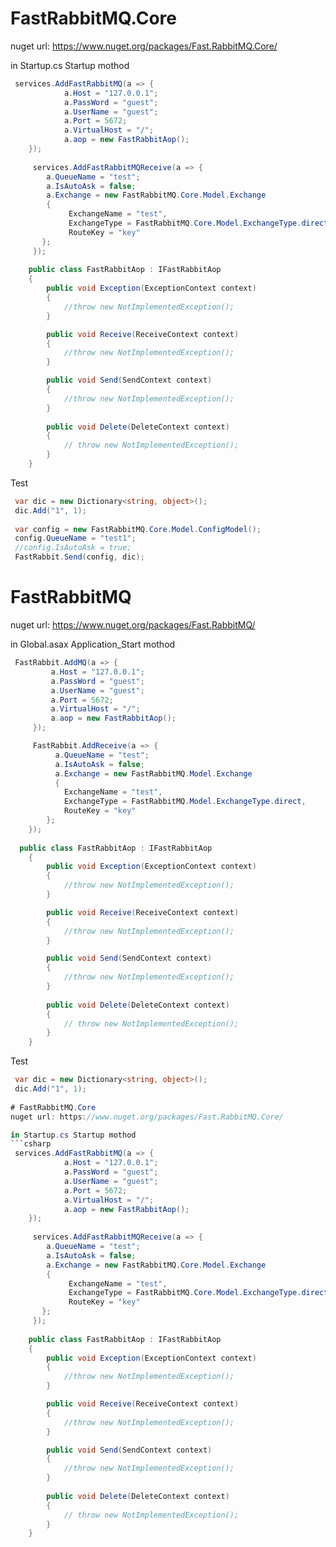 # FastRabbitMQ.Core
nuget url: https://www.nuget.org/packages/Fast.RabbitMQ.Core/

in Startup.cs Startup mothod
```csharp
 services.AddFastRabbitMQ(a => {
            a.Host = "127.0.0.1";
            a.PassWord = "guest";
            a.UserName = "guest";
            a.Port = 5672;
            a.VirtualHost = "/";
            a.aop = new FastRabbitAop();
    });
    
     services.AddFastRabbitMQReceive(a => {
        a.QueueName = "test";
        a.IsAutoAsk = false;
        a.Exchange = new FastRabbitMQ.Core.Model.Exchange
        {
             ExchangeName = "test",
             ExchangeType = FastRabbitMQ.Core.Model.ExchangeType.direct,
             RouteKey = "key"
       };
     });
    
    public class FastRabbitAop : IFastRabbitAop
    {
        public void Exception(ExceptionContext context)
        {
            //throw new NotImplementedException();
        }

        public void Receive(ReceiveContext context)
        {
            //throw new NotImplementedException();
        }

        public void Send(SendContext context)
        {
            //throw new NotImplementedException();
        }
        
        public void Delete(DeleteContext context)
        {
            // throw new NotImplementedException();
        }
    }
```
Test
```csharp
 var dic = new Dictionary<string, object>();
 dic.Add("1", 1);
 
 var config = new FastRabbitMQ.Core.Model.ConfigModel();
 config.QueueName = "test1";
 //config.IsAutoAsk = true;
 FastRabbit.Send(config, dic);
 ```
  
# FastRabbitMQ
nuget url: https://www.nuget.org/packages/Fast.RabbitMQ/

in Global.asax  Application_Start mothod
```csharp
 FastRabbit.AddMQ(a => {
         a.Host = "127.0.0.1";
         a.PassWord = "guest";
         a.UserName = "guest";
         a.Port = 5672;
         a.VirtualHost = "/";
         a.aop = new FastRabbitAop();
     });

     FastRabbit.AddReceive(a => {
          a.QueueName = "test";
          a.IsAutoAsk = false;
          a.Exchange = new FastRabbitMQ.Model.Exchange
          {
            ExchangeName = "test",
            ExchangeType = FastRabbitMQ.Model.ExchangeType.direct,
            RouteKey = "key"
        };
    });
   
  public class FastRabbitAop : IFastRabbitAop
    {
        public void Exception(ExceptionContext context)
        {
            //throw new NotImplementedException();
        }

        public void Receive(ReceiveContext context)
        {
            //throw new NotImplementedException();
        }

        public void Send(SendContext context)
        {
            //throw new NotImplementedException();
        }
        
        public void Delete(DeleteContext context)
        {
            // throw new NotImplementedException();
        }
    }
```
Test
```csharp
 var dic = new Dictionary<string, object>();
 dic.Add("1", 1);
 
# FastRabbitMQ.Core
nuget url: https://www.nuget.org/packages/Fast.RabbitMQ.Core/

in Startup.cs Startup mothod
```csharp
 services.AddFastRabbitMQ(a => {
            a.Host = "127.0.0.1";
            a.PassWord = "guest";
            a.UserName = "guest";
            a.Port = 5672;
            a.VirtualHost = "/";
            a.aop = new FastRabbitAop();
    });
    
     services.AddFastRabbitMQReceive(a => {
        a.QueueName = "test";
        a.IsAutoAsk = false;
        a.Exchange = new FastRabbitMQ.Core.Model.Exchange
        {
             ExchangeName = "test",
             ExchangeType = FastRabbitMQ.Core.Model.ExchangeType.direct,
             RouteKey = "key"
       };
     });
    
    public class FastRabbitAop : IFastRabbitAop
    {
        public void Exception(ExceptionContext context)
        {
            //throw new NotImplementedException();
        }

        public void Receive(ReceiveContext context)
        {
            //throw new NotImplementedException();
        }

        public void Send(SendContext context)
        {
            //throw new NotImplementedException();
        }
        
        public void Delete(DeleteContext context)
        {
            // throw new NotImplementedException();
        }
    }
```
